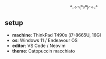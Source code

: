 <div align=center>
  
°˖✧◝(⁰▿⁰)◜✧˖°
  
</div>

## setup
- **machine**: ThinkPad T490s (i7-8665U, 16G)
- **os**: Windows 11 / Endeavour OS
- **editor**: VS Code / Neovim 
- **theme**: Catppuccin macchiato
